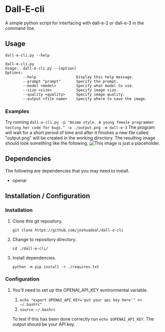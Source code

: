 # Dall-E-cli
A simple python script for interfacing with dall-e-2 or dall-e-3 in the command line.

## Usage
`dall-e-cli.py --help`

```
dall-e-cli.py
Usage:  dall-e-cli.py --[option]
Options:
        --help                  Display this help message.
        --prompt "prompt"       Specify the prompt.
        --model <model>         Specify what model to use.
        --size <size>           Specify image size.
        --quality <quality>     Specify image quality.
        --output <file name>    Specify where to save the image.
```
### Examples
Try running `dall-e-cli.py -p "Anime style. A young female programmer testing her code for bugs." -o ./output.png -m dall-e-3`
The program will wait for a short period of time and after it finishes a new file called "output.png" will be created in the working directory.
The resulting image should look something like the following.
<img src="https://travis-ci.org/dylanaraps/fff.svg?branch=master" alt="This image is just a placeholder.">

## Dependencies
The following are dependencies that you may need to install.
- openai

## Installation / Configuration
### Installation
1. Clone this git repository.

	`git clone https://github.com/joshuadeal/dall-e-cli`

1. Change to repository directory.

	`cd ./dall-e-cli/`

1. Install dependencies.

	`python -m pip install -r ./requires.txt`

### Configuration
1. You'll need to set up the OPENAI_API_KEY evnironmental variable.

   1. `echo "export OPENAI_API_KEY='put your api key here'" >> ~/.bashrc"`
   1. `source ~/.bashrc`

   To test if this has been done correctly run ```echo $OPENAI_API_KEY```. The output should be your API key.
